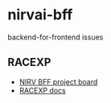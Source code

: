 # nirvai-bff

backend-for-frontend issues

## RACEXP

- [NIRV BFF project board](https://github.com/orgs/nirv-ai/projects/6/views/2?layout=board&filterQuery=repo%3A%22nirv-ai%2Fdb-core%22)
- [RACEXP docs](https://github.com/noahehall/theBookOfNoah/blob/master/0current/architectural%20thinking/0racexp.md)
